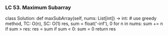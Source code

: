 ### LC 53. Maximum Subarray
class Solution:
    def maxSubArray(self, nums: List[int]) -> int:
        # use greedy method, TC: O(n), SC: O(1)
        res, sum = float('-inf'), 0
        for n in nums:
            sum += n
            if sum > res: res = sum
            if sum < 0: sum = 0
        return res